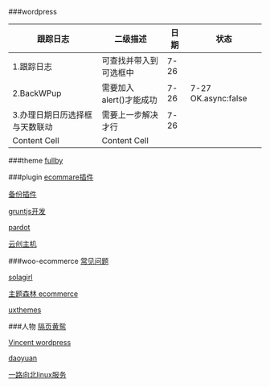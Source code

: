 ###wordpress

跟踪日志  	 	  	 | 二级描述 			|日期 | 状态
------------------------| ---------------------|----|-----
1.跟踪日志 				| 可查找并带入到可选框中  	|7-26|
2.BackWPup 				| 需要加入 alert()才能成功|7-26|7-27 OK.async:false 
3.办理日期日历选择框与天数联动 | 需要上一步解决才行	|7-26|
Content Cell  			| Content Cell  		|    |

###theme
[fullby](http://www.marchettidesign.net/fullby/demo/)


###plugin
[ecommare插件](http://www.weidea.net/post/9689)

[备份插件](https://wordpress.org/plugins/backwpup/)

[gruntjs开发](http://gruntjs.com/)

[pardot](http://www.pardot.com/)

[云创主机](http://www.chuangdns.com/)

###woo-ecommerce
[常见问题](https://support.woothemes.com/hc/en-us/articles/203107367)

[solagirl](http://www.solagirl.net/)

[主题森林 ecommerce](http://themeforest.net/category/wordpress/ecommerce)

[uxthemes](http://flatsome.uxthemes.com/docs/)

###人物
[隔页黄鸳](http://unmi.cc/category/php/wordpress/)

[Vincent wordpress](http://zhangyun.nj.blog.163.com/)

[daoyuan](http://daoyuan.li/wordpress-pages-load-very-slowly-after-google-is-blocked/)

[一路向北linux服务](http://shop34424291.taobao.com)



